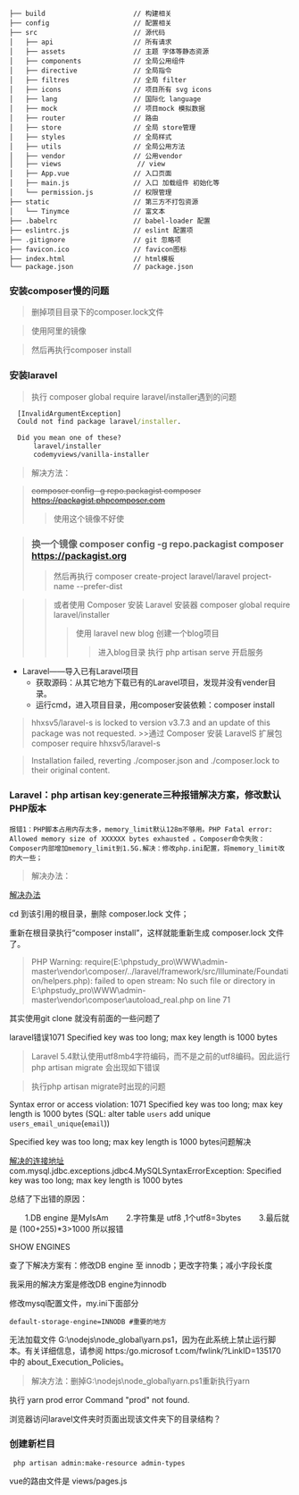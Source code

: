 ```shell
├── build                      // 构建相关  
├── config                     // 配置相关
├── src                        // 源代码
│   ├── api                    // 所有请求
│   ├── assets                 // 主题 字体等静态资源
│   ├── components             // 全局公用组件
│   ├── directive              // 全局指令
│   ├── filtres                // 全局 filter
│   ├── icons                  // 项目所有 svg icons
│   ├── lang                   // 国际化 language
│   ├── mock                   // 项目mock 模拟数据
│   ├── router                 // 路由
│   ├── store                  // 全局 store管理
│   ├── styles                 // 全局样式
│   ├── utils                  // 全局公用方法
│   ├── vendor                 // 公用vendor
│   ├── views                   // view
│   ├── App.vue                // 入口页面
│   ├── main.js                // 入口 加载组件 初始化等
│   └── permission.js          // 权限管理
├── static                     // 第三方不打包资源
│   └── Tinymce                // 富文本
├── .babelrc                   // babel-loader 配置
├── eslintrc.js                // eslint 配置项
├── .gitignore                 // git 忽略项
├── favicon.ico                // favicon图标
├── index.html                 // html模板
└── package.json               // package.json

```

### 安装composer慢的问题

>删掉项目目录下的composer.lock文件

>使用阿里的镜像

>然后再执行composer install


### 安装laravel

>执行 composer global require laravel/installer遇到的问题

```cmd
  [InvalidArgumentException]
  Could not find package laravel/installer.

  Did you mean one of these?
      laravel/installer
      codemyviews/vanilla-installer
```

>解决方法：


>~~composer config -g repo.packagist composer https://packagist.phpcomposer.com~~
>> 使用这个镜像不好使

>### 换一个镜像  composer config -g repo.packagist composer https://packagist.org
>> 然后再执行 composer create-project laravel/laravel  project-name --prefer-dist

>>或者使用 Composer 安装 Laravel 安装器 composer global require laravel/installer
>>>使用 laravel new blog 创建一个blog项目
>>>>进入blog目录 执行 php artisan serve 开启服务

- Laravel——导入已有Laravel项目
	- 获取源码：从其它地方下载已有的Laravel项目，发现并没有vender目录。
	- 运行cmd，进入项目目录，用composer安装依赖：composer install
	
>hhxsv5/laravel-s is locked to version v3.7.3 and an update of this package was not requested.
	>>通过 Composer 安装 LaravelS 扩展包 composer require hhxsv5/laravel-s	
	
>Installation failed, reverting ./composer.json and ./composer.lock to their original content.	






### Laravel：php artisan key:generate三种报错解决方案，修改默认PHP版本

`报错1：PHP脚本占用内存太多，memory_limit默认128m不够用。PHP Fatal error: Allowed memory size of XXXXXX bytes exhausted 。Composer命令失败：Composer内部增加memory_limit到1.5G.解决：修改php.ini配置，将memory_limit改的大一些；`

>解决办法：

[解决办法](https://blog.csdn.net/sinat_21902709/article/details/104092210)

cd 到该引用的根目录，删除 composer.lock 文件；

重新在根目录执行“composer install”，这样就能重新生成 composer.lock 文件了。


>PHP Warning:  require(E:\phpstudy_pro\WWW\admin-master\vendor\composer/../laravel/framework/src/Illuminate/Foundation/helpers.php): failed to open stream: No such file or directory in E:\phpstudy_pro\WWW\admin-master\vendor\composer\autoload_real.php on line 71



其实使用git clone 就没有前面的一些问题了


laravel错误1071 Specified key was too long; max key length is 1000 bytes
>Laravel 5.4默认使用utf8mb4字符编码，而不是之前的utf8编码。因此运行php artisan migrate 会出现如下错误



>执行php artisan migrate时出现的问题

Syntax error or access violation: 1071 Specified key was too long; max key length is 1000 bytes (SQL: alter table `users` add unique `users_email_unique`(`email`))

Specified key was too long; max key length is 1000 bytes问题解决

[解决的连接地址](https://www.cnblogs.com/baby123/p/10177409.html)
com.mysql.jdbc.exceptions.jdbc4.MySQLSyntaxErrorException: Specified key was too long; max key length is 1000 bytes

总结了下出错的原因：

　　1.DB engine 是MyIsAm
　　2.字符集是 utf8 ,1个utf8=3bytes
　　3.最后就是 (100+255)*3>1000 所以报错

SHOW ENGINES

查了下解决方案有：修改DB engine 至 innodb；更改字符集；减小字段长度

我采用的解决方案是修改DB engine为innodb

修改mysql配置文件，my.ini下面部分
```shell
default-storage-engine=INNODB #重要的地方
```

无法加载文件 G:\nodejs\node_global\yarn.ps1，因为在此系统上禁止运行脚本。有关详细信息，请参阅 https:/go.microsof
t.com/fwlink/?LinkID=135170 中的 about_Execution_Policies。
>解决方法：删掉G:\nodejs\node_global\yarn.ps1重新执行yarn


执行 yarn prod 
error Command "prod" not found.




浏览器访问laravel文件夹时页面出现该文件夹下的目录结构？








### 创建新栏目

```shell
 php artisan admin:make-resource admin-types
```



vue的路由文件是   views/pages.js